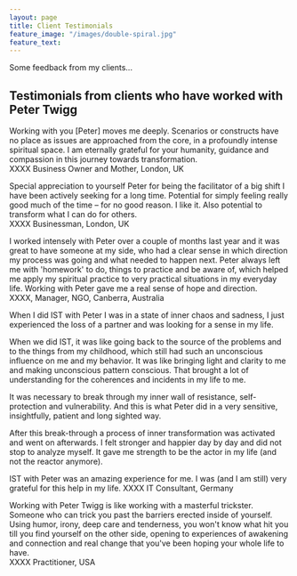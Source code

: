 ```yaml
---
layout: page
title: Client Testimonials
feature_image: "/images/double-spiral.jpg"
feature_text:
---
```


Some feedback from my clients...

## Testimonials from clients who have worked with Peter Twigg

Working with you [Peter] moves me deeply. Scenarios or constructs have no place as issues are approached from the core, in a profoundly intense spiritual space. I am eternally grateful for your humanity, guidance and compassion in this journey towards transformation.  
XXXX Business Owner and Mother, London, UK

Special appreciation to yourself Peter for being the facilitator of a big shift I have been actively seeking for a long time. Potential for simply feeling really good much of the time – for no good reason. I like it. Also potential to transform what I can do for others.  
XXXX Businessman, London, UK

I worked intensely with Peter over a couple of months last year and it was great to have someone at my side, who had a clear sense in which direction my process was going and what needed to happen next. Peter always left me with 'homework' to do, things to practice and be aware of, which helped me apply my spiritual practice to very practical situations in my everyday life. Working with Peter gave me a real sense of hope and direction.  
XXXX, Manager, NGO, Canberra, Australia

When I did IST with Peter I was in a state of inner chaos and sadness, I just experienced the loss of a partner and was looking for a sense in my life.  

When we did IST, it was like going back to the source of the problems and to the things from my childhood, which still had such an unconscious influence on me and my behavior. It was like bringing light and clarity to me and making unconscious pattern conscious. That brought a lot of understanding for the coherences and incidents in my life to me.  

It was necessary to break through my inner wall of resistance, self-protection and vulnerability. And this is what Peter did in a very sensitive, insightfully, patient and long sighted way.  

After this break-through a process of inner transformation was activated and went on afterwards. I felt stronger and happier day by day and did not stop to analyze myself. It gave me strength to be the actor in my life (and not the reactor anymore).  

IST with Peter was an amazing experience for me. I was (and I am still) very grateful for this help in my life. 
XXXX IT Consultant, Germany

Working with Peter Twigg is like working with a masterful trickster. Someone who can trick you past the barriers erected inside of yourself. Using humor, irony, deep care and tenderness, you won't know what hit you till you find yourself on the other side, opening to experiences of awakening and connection and real change that you've been hoping your whole life to have.  
XXXX Practitioner, USA
